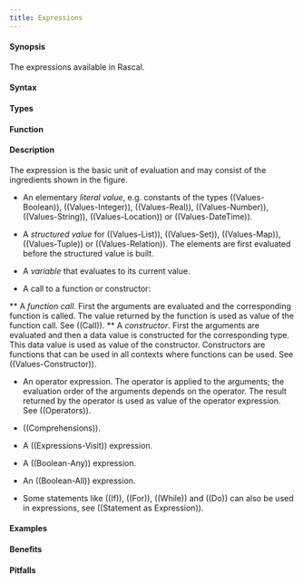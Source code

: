 ```yaml
---
title: Expressions
---
```


#### Synopsis

The expressions available in Rascal.

#### Syntax

#### Types

#### Function

#### Description

The expression is the basic unit of evaluation and may consist of the ingredients shown in the figure.

*  An elementary _literal value_, e.g. constants of the types ((Values-Boolean)), ((Values-Integer)), ((Values-Real)), 
  ((Values-Number)), ((Values-String)), ((Values-Location)) or ((Values-DateTime)).

*  A _structured value_ for ((Values-List)), ((Values-Set)), ((Values-Map)), ((Values-Tuple)) or ((Values-Relation)). 
  The elements are first evaluated before the structured value is built.

*  A _variable_ that evaluates to its current value.

*  A call to a function or constructor:

**  A _function call_. First the arguments are evaluated and the corresponding function is called. 
     The value returned by the function is used as value of the function call. See ((Call)).
**  A _constructor_. First the arguments are evaluated and then a data value is constructed for the 
     corresponding type. This data value is used as value of the constructor. 
     Constructors are functions that can be used in all contexts where functions can be used. See ((Values-Constructor)).

*  An operator expression. The operator is applied to the arguments; the evaluation order of the arguments depends 
  on the operator. The result returned by the operator is used as value of the operator expression.  See ((Operators)).

*  ((Comprehensions)).

*  A ((Expressions-Visit)) expression.

*  A ((Boolean-Any)) expression.

*  An ((Boolean-All)) expression.

*  Some statements like ((If)), ((For)), ((While)) and ((Do)) can also be used in expressions, see ((Statement as Expression)).

#### Examples

#### Benefits

#### Pitfalls

